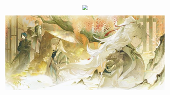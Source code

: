 
<p align=center> <img src=https://komarev.com/ghpvc/?username=vague2ly&color=FFDA59&style=flat-square&label=ৎ𝄢>

![image alt](https://github.com/vague2ly/vague2ly/blob/2c87f9ead1c212c53570a60bf7d03b0f858cab89/IMG_0786.jpeg)


⠀⠀⠀⠀⠀⠀⠀⠀⠀



